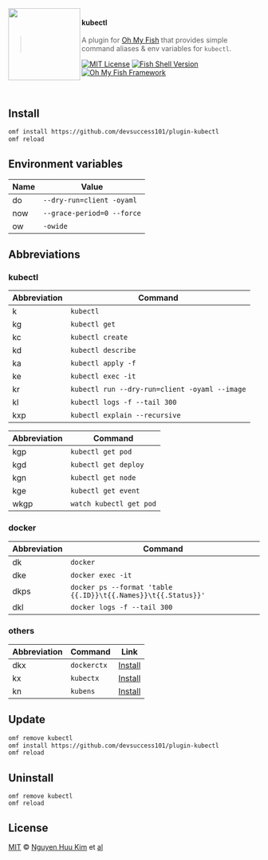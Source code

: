 <img src="https://cdn.rawgit.com/oh-my-fish/oh-my-fish/e4f1c2e0219a17e2c748b824004c8d0b38055c16/docs/logo.svg" align="left" width="144px" height="144px"/>

#### kubectl
> A plugin for [Oh My Fish][omf-link] that provides simple command aliases & env variables for `kubectl`.

[![MIT License](https://img.shields.io/badge/license-MIT-007EC7.svg?style=flat-square)](/LICENSE)
[![Fish Shell Version](https://img.shields.io/badge/fish-v3.0.0-007EC7.svg?style=flat-square)](https://fishshell.com)
[![Oh My Fish Framework](https://img.shields.io/badge/Oh%20My%20Fish-Framework-007EC7.svg?style=flat-square)](https://www.github.com/oh-my-fish/oh-my-fish)

<br/>


## Install

```bash
omf install https://github.com/devsuccess101/plugin-kubectl
omf reload
```

## Environment variables

| Name | Value                      |
| ---- | -------------------------- |
| do   | `--dry-run=client -oyaml`  |
| now  | `--grace-period=0 --force` |
| ow   | `-owide`                   |

## Abbreviations

### kubectl

| Abbreviation | Command                                       |
| ------------ | --------------------------------------------- |
| k            | `kubectl`                                     |
| kg           | `kubectl get`                                 |
| kc           | `kubectl create`                              |
| kd           | `kubectl describe`                            |
| ka           | `kubectl apply -f`                            |
| ke           | `kubectl exec -it`                            |
| kr           | `kubectl run --dry-run=client -oyaml --image` |
| kl           | `kubectl logs -f --tail 300`                  |
| kxp          | `kubectl explain --recursive`                 |

| Abbreviation | Command                                       |
| ------------ | --------------------------------------------- |
| kgp          | `kubectl get pod`                             |
| kgd          | `kubectl get deploy`                          |
| kgn          | `kubectl get node`                            |
| kge          | `kubectl get event`                           |
| wkgp         | `watch kubectl get pod`                       |

### docker

| Abbreviation | Command                                                       |
| ------------ | ------------------------------------------------------------- |
| dk           | `docker`                                                      |
| dke          | `docker exec -it`                                             |
| dkps         | `docker ps --format 'table {{.ID}}\t{{.Names}}\t{{.Status}}'` |
| dkl          | `docker logs -f --tail 300`                                   |

### others

| Abbreviation | Command     | Link                                                  |
| ------------ | ----------- | ----------------------------------------------------- |
| dkx          | `dockerctx` | [Install](https://github.com/devsuccess101/dockerctx) |
| kx           | `kubectx`   | [Install](https://github.com/ahmetb/kubectx)          |
| kn           | `kubens`    | [Install](https://github.com/ahmetb/kubectx)          |

## Update

```bash
omf remove kubectl
omf install https://github.com/devsuccess101/plugin-kubectl
omf reload
```

## Uninstall

```fish
omf remove kubectl
omf reload
```

## License

[MIT][mit] © [Nguyen Huu Kim][author] et [al][contributors]


[mit]:            https://opensource.org/licenses/MIT
[author]:         https://github.com/kimyvgy
[contributors]:   https://github.com/devsuccess101/plugin-kubectl/graphs/contributors
[omf-link]:       https://www.github.com/oh-my-fish/oh-my-fish

[license-badge]:  https://img.shields.io/badge/license-MIT-007EC7.svg?style=flat-square
